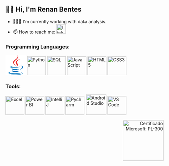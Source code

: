 ## 👋🏽 Hi, I'm Renan Bentes

- 👨🏽‍💻 I'm currently working with data analysis.
- 📫 How to reach me: <a  href="https://www.linkedin.com/in/renan-bentes731/" target="_blank" rel="noreferrer">
            <img title="Linkedin" src="https://cdn.jsdelivr.net/gh/devicons/devicon/icons/linkedin/linkedin-original.svg" width="30" height="30"></a> 
                     
<h3 align="left">Programming Languages:</h3>
<p align="left"> 

<a href="https://dev.java/" target="_blank" rel="noreferrer">
<img title="Java" src="https://raw.githubusercontent.com/devicons/devicon/master/icons/java/java-original.svg" width="65" height="65"/></a>

<a href="https://www.python.org" target="_blank" rel="noreferrer">
<img title="Python" src="https://www.vectorlogo.zone/logos/python/python-icon.svg" width="60" height="60"/></a>

<a href="https://www.oracle.com/br/database/technologies/appdev/sql.html" target="_blank" rel="noreferrer"> 
<img title="SQL" src="https://code.benco.io/icon-collection/azure-docs/sql-database.svg" width="60" height="60"/></a>

<a href="https://www.javascript.com/" target="_blank" rel="noreferrer">  
<img title="JavaScript" src="https://www.vectorlogo.zone/logos/javascript/javascript-icon.svg" width="60" height="60"/></a>

<a href="https://dev.w3.org/html5/spec-LC/" target="_blank" rel="noreferrer"> 
<img title="HTML5" src="https://cdn.jsdelivr.net/gh/devicons/devicon/icons/html5/html5-original.svg" width="60" height="60"/></a>

<a href="https://www.w3.org/Style/CSS/Overview.en.html" target="_blank" rel="noreferrer"> 
<img title="CSS3" src="https://cdn.jsdelivr.net/gh/devicons/devicon/icons/css3/css3-original.svg" width="60" height="60"/></a>
          
<h3 align="left">Tools:</h3>

<a href="https://www.microsoft.com/pt-br/microsoft-365/excel" target="_blank" rel="noreferrer"> 
<img title="Excel" src="https://logodownload.org/wp-content/uploads/2020/04/excel-logo-2.png" width="60" height="60"/></a>

<a href="https://powerbi.microsoft.com/pt-br/downloads/" target="_blank" rel="noreferrer"> 
<img title="Power BI" src="https://cdn-dynmedia-1.microsoft.com/is/image/microsoftcorp/PowerBI_17x17?resMode=sharp2&op_usm=1.5,0.65,15,0&wid=96&hei=96&qlt=100&fmt=png-alpha&fit=constrain" width="60" height="60"/></a>

<a href="https://www.jetbrains.com/idea/" target="_blank" rel="noreferrer"> 
<img title="IntelliJ" src="https://upload.wikimedia.org/wikipedia/commons/9/9c/IntelliJ_IDEA_Icon.svg" width="60" height="60"></a>

<a href="https://www.jetbrains.com/pycharm/" target="_blank" rel="noreferrer"> 
<img title="Pycharm" src="https://upload.wikimedia.org/wikipedia/commons/1/1d/PyCharm_Icon.svg" width="60" height="60"></a>

<a href="https://developer.android.com" target="_blank" rel="noreferrer"> 
<img title="Android Studio" src="https://cdn.jsdelivr.net/gh/devicons/devicon/icons/androidstudio/androidstudio-original.svg" width="65" height="65"/></a>

<a href="https://code.visualstudio.com/download" target="_blank" rel="noreferrer"> 
<img title="VS Code" src="https://upload.wikimedia.org/wikipedia/commons/9/9a/Visual_Studio_Code_1.35_icon.svg" width="60" height="60"></a>

<p align="right"> 
 <a href="https://learn.microsoft.com/api/credentials/share/pt-br/RenanBentesdeOliveira-8235/770D811EDB5C9FE0?sharingId" target="_blank" rel="noreferrer">            
<img title="Certificado Microsoft: PL-300" src="https://img-c.udemycdn.com/open-badges/v2/badge-class/1187084601/image8785156127069470121.png" width="130" height="130"/></a>

